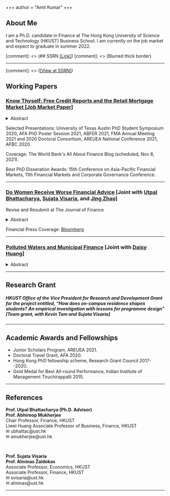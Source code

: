 +++
author = "Amit Kumar"
+++
## About Me
I am a Ph.D. candidate in Finance at The Hong Kong University of Science and Technology (HKUST) Business School. I am currently on the job market and expect to graduate in summer 2022.


[comment]: <> (## SSRN [[Link]](https://www.ssrn.com/author=2664500))
[comment]: <> (Blurred thick border)
<hr class="hr1" /> 

[comment]: <> ([[View at SSRN]](https://papers.ssrn.com/sol3/papers.cfm?abstract_id=3732853))
## Working Papers


### <a href=https://bit.ly/2ZG2Ti7 target="_blank"><span class=titlelink>Know Thyself: Free Credit Reports and the Retail Mortgage Market [Job Market Paper]</span></a>
<p></p>
<details><summary>Abstract</summary>
<div class=conference>
Credit reports contain creditworthiness signals, in the absence of which consumers may misjudge their creditworthiness. A U.S. federal law made credit reports free for all consumers since 2005, while they had already been free in seven states. Comparing contiguous counties across the state borders reveals that free credit reports resulted in more mortgage applications and approvals, and fewer delinquencies and credit-history related rejections. The findings are consistent with a consumer self-learning mechanism where borrowers with high creditworthiness enter or stay in the applicant pool and those with low creditworthiness select-out, improving the pool quality. Additional findings rule out supply-driven explanations.
</div>
</details>

Selected Presentations: University of Texas Austin PhD Student Symposium 2020, AFA PhD Poster Session 2021, ABFER 2021, FMA Annual Meeting 2021 and 2020 Doctoral Consortium, AREUEA National Conference 2021, AFBC 2020.

Coverage: The World Bank's All About Finance Blog (scheduled, Nov 8, 2021).

Best PhD Disseration Awards: 15th Conference on Asia-Pacific Financial Markets, 11th Financial Markets and Corporate Governance Conference.
<hr class="hr2" />


### <a href="https://papers.ssrn.com/sol3/papers.cfm?abstract_id=3671377" target="_blank"><span class=titlelink>Do Women Receive Worse Financial Advice</span></a> <span class=author>[Joint with </span> <a href=https://ubhattac.people.ust.hk target=_blank><span class=author>Utpal Bhattacharya,</span></a> <a href=https://www.bm.ust.hk/econ/faculty-and-staff/directory/87 target=_blank><span class=author>Sujata Visaria,</span></a> <span class=author> and </span><a href=https://af.polyu.edu.hk/people/academic-staff/dr-jing-zhao/ target=_blank><span class=author>Jing Zhao]</span></a>
<span class  = "randr">Revise and Resubmit at The Journal of Finance</span>
<p></p>
<details><summary>Abstract</summary>
<div class=conference>
Trained undercover men and women posed as potential clients and visited all 65 local financial advisory firms in Hong Kong. We find that women are more likely than men to receive advice to buy only individual or only local securities. This effect is significant for financial planners, but not for securities firms. Women who signal that they are highly confident, highly risk tolerant, or have a domestic outlook, are especially likely to receive suboptimal advice. Our theoretical model interprets these patterns as an interaction between statistical discrimination and advisors’ incentives. Taste-based discrimination is unlikely to explain the results.
</div>
</details>
   
Financial Press Coverage: <a href = https://www.bloomberg.com/news/articles/2020-09-05/financial-advisers-give-women-worse-advice-than-men-in-hong-kong>Bloomberg</a>
<hr class="hr2" />


### <a href="https://papers.ssrn.com/sol3/papers.cfm?abstract_id=3821639" target="_blank"><span class=titlelink>Polluted Waters and Municipal Finance</span></a> <span class=author>[Joint with </span> <a href="https://www.ssrn.com/author=1464447"><span class=author>Daisy Huang]</a></span>
<p></p>
<details><summary>Abstract</summary>
<div class=conference>
We show that pollution increases the offering yields of municipal bonds, indicating increased risk. We establish this using a difference-in-differences design, comparing the bonds from U.S. counties revealed to contain per- and poly-fluoroalkyl substances (PFAS) in their drinking-water supplies with the bonds from neighboring, unpolluted, same-state counties. The increase was greater for riskier bonds characterized by repayment obligation, ex-ante debt burden, unrated issuance, maturity, and bankruptcy access. The resulting pollution-related investment needs and a reduction in public sector employment and expenditure likely underlie the risk. An instrumental variable-like method utilizing airports as a potential contamination source reaffirms the causal interpretation.
</div>
</details>
<hr class="hr1" />


## Research Grant
##### HKUST Office of the Vice President for Research and Development Grant for the project entitled, “How does on-campus residence shapes students? An empirical investigation with lessons for programme design” [Team grant, with Kevin Tam and Sujata Visaria]
<p></p>

<hr class="hr1" />

## Academic Awards and Fellowships
  + Junior Scholars Program, AREUEA 2021.
  + Doctoral Travel Grant, AFA 2020.
  + Hong Kong PhD fellowship scheme, Research Grant Council 2017--2020.
  + Gold Medal for Best All-round Performance, Indian Institute of Management Tiruchirappalli 2015.
<p></p>

<hr class="hr1" />

## References
<div class="row">
  <div class="column1"><b>Prof. Utpal Bhattacharya (Ph.D. Advisor)</b></div>
  <div class="column2"><b>Prof. Abhiroop Mukherjee</b></div>
</div>
<div class="row">
  <div class="column1">Chair Professor, Finance, HKUST</div>
  <div class="column2">Liwei Huang Associate Professor of Business, Finance, HKUST</div>
</div>
<div class="row">
  <div class="column1">&#9993; ubhattac@ust.hk</div>
  <div class="column2">&#9993; amukherjee@ust.hk</div>
</div>

&nbsp;
<div class="row">
  <div class="column1"><b>Prof. Sujata Visaria</b></div>
  <div class="column2"><b>Prof. Alminas Žaldokas</b></div>
</div>
<div class="row">
  <div class="column1">Associate Professor, Economics, HKUST</div>
  <div class="column2">Associate Professor, Finance, HKUST</div>
</div>
<div class="row">
  <div class="column1">&#9993; svisaria@ust.hk</div>
  <div class="column2">&#9993; alminas@ust.hk</div>
</div>
<hr class="hr1" />


